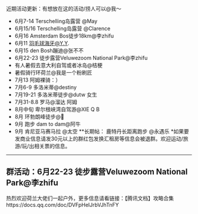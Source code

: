 近期活动更新：有想放在这的活动/捞人可以@我～
- 6月7-14 Terschelling岛露营 @May
- 6月15/16 Terschelling岛露营 @Clarence
- 6月16 Amsterdam Bos徒步18km@李zhifu
- 6月11 羽毛球海牙@Y.Y.
- 6月15 den Bosh蹦迪@张不不
- 6月22-23 徒步露营Veluwezoom National Park@李zhifu
- 有人暑假去意大利自驾或者冰岛@桔梗
- 暑假骑行环荷兰@我是一个粉刷匠
- 7月13 阿姆裸骑：）
- 7月6-9 多洛米蒂@destiny
- 7月19-21 多洛米蒂徒步@dutw 女生
- 7月31-8.8 罗马@溜达 阿姆
- 8月中旬 卑尔根峡湾自驾游@XIE Q B
- 8月 环勃朗峰徒步@🍃
- 9月 跑步 dam to dam@阿牛
- 9月 肯尼亚马赛马拉 @太空
**长期帖：
鹿特丹长距离跑步 @永遇乐
*如果要发商业信息请发30元以上的群红包发换汇租房等信息会被退群。欢迎运动/旅游/玩/出相关票的信息。
----------
群活动：6月22-23 徒步露营Veluwezoom National Park@李zhifu
----------

热烈欢迎荷兰大佬们一起户外，更多信息请看链接：【腾讯文档】攻略合集https://docs.qq.com/doc/DVFpHelJrbVJhTnFY